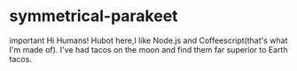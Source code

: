 # symmetrical-parakeet
important
Hi Humans!
Hubot here,I like Node.js and Coffeescript(that's what I'm made of). I've had tacos on the moon and find them far superior to Earth tacos.
